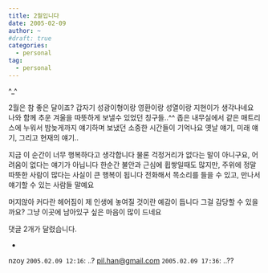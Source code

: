 ```yaml
---
title: 2월입니다
date: 2005-02-09
author: ~
#draft: true
categories:
  - personal
tag:
  - personal
---
```




^_^

2월은 참 좋은 달이죠?
갑자기 성광이형이랑 영환이랑 성열이랑 지현이가 생각나네요
나와 함께 추운 겨울을 따뜻하게 보낼수 있었던 칭구들..^^
좁은 내무실에서 같은 매트리스에 누워서 밤늦게까지 얘기하며 보냈던 소중한 시간들이 기억나요
옛날 얘기, 미래 얘기, 그리고 현재의 얘기..

지금 이 순간이 너무 행복하다고 생각합니다
물론 걱정거리가 없다는 말이 아니구요,
어려움이 없다는 얘기가 아닙니다
한순간 불안과 근심에 휩쌓일때도 많지만,
주위에 정말 따뜻한 사람이 많다는 사실이 큰 행복이 됩니다
전화해서 목소리를 들을 수 있고,
만나서 얘기할 수 있는 사람들 말예요

머지않아 커다란 헤어짐이 제 인생에 놓여질 것이란 예감이 듭니다
그걸 감당할 수 있을까요?
그냥 이곳에 남아있구 싶은 마음이 많이 드네요


 댓글  2개가 달렸습니다.

- 
 nzoy `2005.02.09 12:16`: 
..?
 pil.han@gmail.com `2005.02.09 17:36`: 
..??




